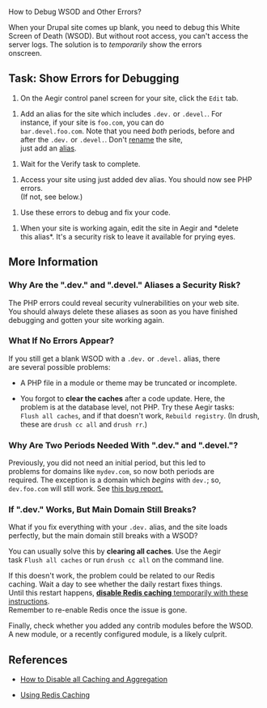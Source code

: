 How to Debug WSOD and Other Errors?

When your Drupal site comes up blank, you need to debug this White\
Screen of Death (WSOD). But without root access, you can't access the\
server logs. The solution is to *temporarily* show the errors\
onscreen.

Task: Show Errors for Debugging
-------------------------------

1.  On the Aegir control panel screen for your site, click the
    `Edit` tab.

<!-- -->

1.  Add an alias for the site which includes `.dev.` or `.devel.`. For\
    instance, if your site is `foo.com`, you can do\
    `bar.devel.foo.com`. Note that you need *both* periods, before and\
    after the `.dev.` or `.devel.`. Don't [rename](rename-task) the
    site,\
    just add an [alias](manage-aliases-redirects).

<!-- -->

1.  Wait for the Verify task to complete.

<!-- -->

1.  Access your site using just added dev alias. You should now see PHP
    errors.\
    (If not, see below.)

<!-- -->

1.  Use these errors to debug and fix your code.

<!-- -->

1.  When your site is working again, edit the site in Aegir and
    \*delete\
    this alias\*. It's a security risk to leave it available for
    prying eyes.

More Information
----------------

### Why Are the ".dev." and ".devel." Aliases a Security Risk?

The PHP errors could reveal security vulnerabilities on your web site.\
You should always delete these aliases as soon as you have finished\
debugging and gotten your site working again.

### What If No Errors Appear?

If you still get a blank WSOD with a `.dev.` or `.devel.` alias, there\
are several possible problems:

-   A PHP file in a module or theme may be truncated or incomplete.

<!-- -->

-   You forgot to **clear the caches** after a code update. Here, the\
    problem is at the database level, not PHP. Try these Aegir tasks:\
    `Flush all caches`, and if that doesn't work, `Rebuild
      registry`. (In drush, these are `drush cc all` and `drush rr`.)

### Why Are Two Periods Needed With ".dev." and ".devel."?

Previously, you did not need an initial period, but this led to\
problems for domains like `mydev.com`, so now both periods are\
required. The exception is a domain which *begins* with `dev.`; so,\
`dev.foo.com` will still work. See [this bug
report.](https://drupal.org/node/2015551#comment-7648111)

### If ".dev." Works, But Main Domain Still Breaks?

What if you fix everything with your `.dev.` alias, and the site loads\
perfectly, but the main domain still breaks with a WSOD?

You can usually solve this by **clearing all caches**. Use the Aegir\
task `Flush all caches` or run `drush cc all` on the command line.

If this doesn't work, the problem could be related to our Redis\
caching. Wait a day to see whether the daily restart fixes things.\
Until this restart happens, [**disable Redis caching** temporarily with
these instructions](cache-redis).\
Remember to re-enable Redis once the issue is gone.

Finally, check whether you added any contrib modules before the WSOD.\
A new module, or a recently configured module, is a likely culprit.

References
----------

-   [How to Disable all Caching and Aggregation](cache-disable-all)

<!-- -->

-   [Using Redis Caching](cache-redis)

